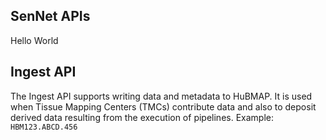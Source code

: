 
## SenNet APIs
Hello World


## Ingest API
The Ingest API supports writing data and metadata to HuBMAP. It is used when Tissue Mapping Centers (TMCs) contribute data and also to deposit derived data resulting from the execution of pipelines. 
Example: `HBM123.ABCD.456`   
